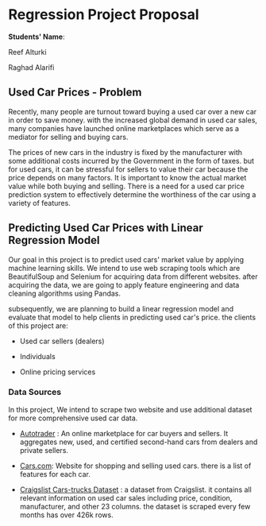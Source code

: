 # Regression Project Proposal

**Students' Name**:

 Reef Alturki
 
 Raghad Alarifi
 

##  Used Car Prices - Problem


Recently, many people are turnout toward buying a used car over a new car in order to save money.  with the increased global demand in used car sales, many companies have launched online marketplaces which serve as a mediator for selling and buying cars.

The prices of new cars in the industry is fixed by the manufacturer with some additional costs incurred by the Government in the form of taxes. but for used cars, it can be stressful for sellers to value their car because the price depends on many factors.  It is important to know the actual market value while both buying and selling. There is a need for a used car price prediction system to effectively determine the worthiness of the car using a variety of features.

  

## Predicting Used Car Prices with Linear Regression Model

  

Our goal in this project is to predict used cars' market value by applying machine learning skills. We intend to use web scraping tools which are BeautifulSoup and Selenium for acquiring data from different websites. after acquiring the data, we are going to apply feature engineering and data cleaning algorithms using Pandas. 

 subsequently, we are planning to build a linear regression model and evaluate that model to help clients in predicting used car's price. the clients of this project are:

  
- Used car sellers (dealers)

- Individuals

- Online pricing services

  
### Data Sources

  

In this project, We intend to scrape two website and use additional dataset for more comprehensive used car data.

  

-  [Autotrader](https://www.autotrader.com/) : An online marketplace for car buyers and sellers. It aggregates new, used, and certified second-hand cars from dealers and private sellers.

-  [Cars.com](https://www.cars.com/): Website for shopping and selling used cars. there is a list of features for each car.

-  [Craigslist Cars-trucks Dataset](https://www.kaggle.com/austinreese/craigslist-carstrucks-data) : a dataset from Craigslist. it contains all relevant information on used car sales including price, condition, manufacturer, and other 23 columns. the dataset is scraped every few months has over 426k rows. 
